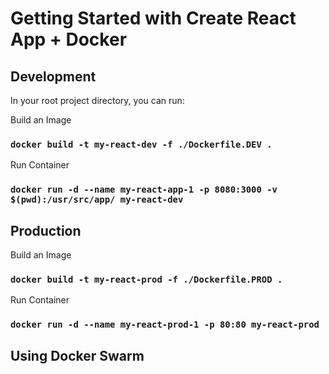 # Getting Started with Create React App + Docker

## Development

In your root project directory, you can run:

Build an Image
### `docker build -t my-react-dev -f ./Dockerfile.DEV .`

Run Container
### `docker run -d --name my-react-app-1 -p 8080:3000 -v $(pwd):/usr/src/app/ my-react-dev`

## Production

Build an Image
### `docker build -t my-react-prod -f ./Dockerfile.PROD .`

Run Container
### `docker run -d --name my-react-prod-1 -p 80:80 my-react-prod`

## Using Docker Swarm
